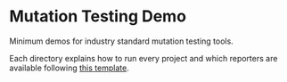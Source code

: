 # Mutation Testing Demo

Minimum demos for industry standard mutation testing tools.

Each directory explains how to run every project and which reporters are available following [this template](template.md).
